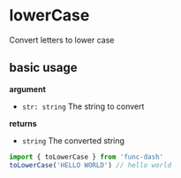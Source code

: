 # lowerCase
Convert letters to lower case

## basic usage

**argument**
- `str: string` The string to convert

**returns**
- `string` The converted string

```ts
import { toLowerCase } from 'func-dash'
toLowerCase('HELLO WORLD') // hello world
```
